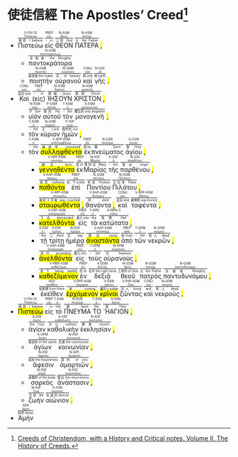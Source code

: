 

# 使徒信經 The Apostles’ Creed[^1]


- <RUBY><ruby><ruby>Πιστεύω<rt>我信 I believe</rt></ruby><rt><a href='https://bible.fhl.net/new/s.php?N=0&k=04100&m='>Πιστεύω</a></rt></ruby><rt>V-PAI-1S</rt></RUBY> <RUBY><ruby><ruby>εἰς<rt>- in</rt></ruby><rt><a href='https://bible.fhl.net/new/s.php?N=0&k=01519&m='>εἰς</a></rt></ruby><rt>PREP</rt></RUBY> <RUBY><ruby><ruby>ΘΕΟΝ<rt>上帝 God</rt></ruby><rt><a href='https://bible.fhl.net/new/s.php?N=0&k=02316&m='>θεός</a></rt></ruby><rt>N-ASM</rt></RUBY> <RUBY><ruby><ruby>ΠΑΤΕΡΑ<rt>父 the Father</rt></ruby><rt><a href='https://bible.fhl.net/new/s.php?N=0&k=03962&m='>πατήρ</a></rt></ruby><rt>N-ASM</rt></RUBY> <mark class='punctuation'>,</mark> 
	- <RUBY><ruby><ruby>παντοκράτορα<rt>全能者 the Almighty</rt></ruby><rt><a href='https://bible.fhl.net/new/s.php?N=0&k=03841&m='>παντοκράτωρ</a></rt></ruby><rt>N-ASM</rt></RUBY> 
	- <RUBY><ruby><ruby>ποιητὴν<rt>創造者 the maker</rt></ruby><rt><a href='https://bible.fhl.net/new/s.php?N=0&k=04163&m='>ποιητής</a></rt></ruby><rt>N-ASM</rt></RUBY> <RUBY><ruby><ruby>οὐρανοῦ<rt>天 of heaven</rt></ruby><rt><a href='https://bible.fhl.net/new/s.php?N=0&k=03772&m='>οὐρανός</a></rt></ruby><rt>N-GSM</rt></RUBY> <RUBY><ruby><ruby>καὶ<rt>和 and</rt></ruby><rt><a href='https://bible.fhl.net/new/s.php?N=0&k=02532&m='>καὶ</a></rt></ruby><rt>CONJ</rt></RUBY> <RUBY><ruby><ruby>γῆς<rt>地 earth</rt></ruby><rt><a href='https://bible.fhl.net/new/s.php?N=0&k=01093&m='>γῆ</a></rt></ruby><rt>N-GSF</rt></RUBY> <mark class='punctuation'>.</mark> 
- <RUBY><ruby><ruby>Καὶ<rt>並且 and</rt></ruby><rt><a href='https://bible.fhl.net/new/s.php?N=0&k=02532&m='>καὶ</a></rt></ruby><rt>CONJ</rt></RUBY> <RUBY><ruby><ruby>(εἰς)<rt>- in</rt></ruby><rt><a href='https://bible.fhl.net/new/s.php?N=0&k=01519&m='>εἰς</a></rt></ruby><rt>PREP</rt></RUBY> <RUBY><ruby><ruby>̓ἸΗΣΟΥΝ<rt>耶穌 Jesus</rt></ruby><rt><a href='https://bible.fhl.net/new/s.php?N=0&k=02424&m='>Ἰησοῦς</a></rt></ruby><rt>N-ASM</rt></RUBY> <RUBY><ruby><ruby>ΧΡΙΣΤΟΝ<rt>基督 Christ</rt></ruby><rt><a href='https://bible.fhl.net/new/s.php?N=0&k=05547&m='>χριστός</a></rt></ruby><rt>N-ASM</rt></RUBY> <mark class='punctuation'>,</mark> 
	- <RUBY><ruby><ruby>υἱὸν<rt>子 Son</rt></ruby><rt><a href='https://bible.fhl.net/new/s.php?N=0&k=05207&m='>υἱός</a></rt></ruby><rt>N-ASM</rt></RUBY> <RUBY><ruby><ruby>αὐτοῦ<rt>他的 His</rt></ruby><rt><a href='https://bible.fhl.net/new/s.php?N=0&k=00846&m='>αὐτός</a></rt></ruby><rt>P-GSM</rt></RUBY> <RUBY><ruby><ruby>τòν<rt>- the</rt></ruby><rt><a href='https://bible.fhl.net/new/s.php?N=0&k=03588&m='>ὁ</a></rt></ruby><rt>T-ASM</rt></RUBY> <RUBY><ruby><ruby>μονογενῆ<rt>獨生的 only begotten</rt></ruby><rt><a href='https://bible.fhl.net/new/s.php?N=0&k=03439&m='>μονογενής</a></rt></ruby><rt>A-ASM</rt></RUBY> <mark class='punctuation'>,</mark> 
	- <RUBY><ruby><ruby>τòν<rt>- the</rt></ruby><rt><a href='https://bible.fhl.net/new/s.php?N=0&k=03588&m='>ὁ</a></rt></ruby><rt>T-ASM</rt></RUBY> <RUBY><ruby><ruby>κύριον<rt>主 Lord</rt></ruby><rt><a href='https://bible.fhl.net/new/s.php?N=0&k=02962&m='>κύριος</a></rt></ruby><rt>N-ASM</rt></RUBY> <RUBY><ruby><ruby>ἡμῶν<rt>我們的 our</rt></ruby><rt><a href='https://bible.fhl.net/new/s.php?N=0&k=01473&m='>ἐγώ</a></rt></ruby><rt>P-1GP</rt></RUBY> <mark class='punctuation'>,</mark> 
	- <RUBY><ruby><ruby>τòν<rt>- the</rt></ruby><rt><a href='https://bible.fhl.net/new/s.php?N=0&k=03588&m='>ὁ</a></rt></ruby><rt>T-ASM</rt></RUBY> <RUBY><ruby><ruby><mark class='ptc'>συλληφθέντα</mark><rt>被成孕 concieved</rt></ruby><rt><a href='https://bible.fhl.net/new/s.php?N=0&k=04815&m='>συλλαμβάνω</a></rt></ruby><rt>V-APP-ASM</rt></RUBY> <RUBY><ruby><ruby>ἐκ<rt>從 by</rt></ruby><rt><a href='https://bible.fhl.net/new/s.php?N=0&k=01537&m='>ἐκ</a></rt></ruby><rt>PREP </rt></RUBY> <RUBY><ruby><ruby>πνεύματος<rt>靈 Spirit</rt></ruby><rt><a href='https://bible.fhl.net/new/s.php?N=0&k=04151&m='>πνεῦμα</a></rt></ruby><rt>N-GSN</rt></RUBY> <RUBY><ruby><ruby>ἁγίου<rt>聖 Holy</rt></ruby><rt><a href='https://bible.fhl.net/new/s.php?N=0&k=40&m='>ἅγιος</a></rt></ruby><rt>A-GSN</rt></RUBY> <mark class='punctuation'>,</mark> 
		- <RUBY><ruby><ruby><mark class='ptc'>γεννηθέντα</mark><rt>被生 born</rt></ruby><rt><a href='https://bible.fhl.net/new/s.php?N=0&k=01080&m='>γεννάω</a></rt></ruby><rt>V-APP-ASM</rt></RUBY> <RUBY><ruby><ruby>ἐκ<rt>從 of</rt></ruby><rt><a href='https://bible.fhl.net/new/s.php?N=0&k=01537&m='>ἐκ</a></rt></ruby><rt>PREP </rt></RUBY> <RUBY><ruby><ruby>Μαρίας<rt>瑪利亞 Mary</rt></ruby><rt><a href='https://bible.fhl.net/new/s.php?N=0&k=03137&m='>Μαρία</a></rt></ruby><rt>N-ASF</rt></RUBY> <RUBY><ruby><ruby>τῆς<rt>- the</rt></ruby><rt><a href='https://bible.fhl.net/new/s.php?N=0&k=03588&m='>ὁ</a></rt></ruby><rt>A-GSF</rt></RUBY> <RUBY><ruby><ruby>παρθένου<rt>童女 virgin</rt></ruby><rt><a href='https://bible.fhl.net/new/s.php?N=0&k=03933&m='>παρθένος</a></rt></ruby><rt>N-GSF</rt></RUBY> <mark class='punctuation'>,</mark> 
		- <RUBY><ruby><ruby><mark class='ptc'>παθόντα</mark><rt>受苦 suffered</rt></ruby><rt><a href='https://bible.fhl.net/new/s.php?N=0&k=03958&m='>πάσχω</a></rt></ruby><rt>V-AAP-ASM</rt></RUBY> <RUBY><ruby><ruby>ἐπὶ<rt>在...下 under</rt></ruby><rt><a href='https://bible.fhl.net/new/s.php?N=0&k=01909&m='>ἐπὶ</a></rt></ruby><rt>PREP</rt></RUBY> <RUBY><ruby><ruby>Ποντίου<rt>本丟 Pontius</rt></ruby><rt><a href='https://bible.fhl.net/new/s.php?N=0&k=04194&m='>πόντιος</a></rt></ruby><rt>N-GSM</rt></RUBY> <RUBY><ruby><ruby>Πιλάτου<rt>比拉多 Pilate</rt></ruby><rt><a href='https://bible.fhl.net/new/s.php?N=0&k=04091&m='>Πιλᾶτος</a></rt></ruby><rt>N-GSM</rt></RUBY> <mark class='punctuation'>,</mark> 
		- <RUBY><ruby><ruby><mark class='ptc'>σταυρωθέντα</mark><rt>被釘十字架 was crucified</rt></ruby><rt><a href='https://bible.fhl.net/new/s.php?N=0&k=04717&m='>σταυρόω</a></rt></ruby><rt>V-APP-ASM</rt></RUBY> <mark class='punctuation'>,</mark> <RUBY><ruby><ruby>θανόντα<rt>死 died</rt></ruby><rt><a href='https://bible.fhl.net/new/s.php?N=0&k=02348&m='>θνήσκω</a></rt></ruby><rt>V-AAP-ASM</rt></RUBY> <mark class='punctuation'>,</mark> <RUBY><ruby><ruby>καὶ<rt>並且 and</rt></ruby><rt><a href='https://bible.fhl.net/new/s.php?N=0&k=02532&m='>καὶ</a></rt></ruby><rt>CONJ</rt></RUBY> <RUBY><ruby><ruby>ταφέντα<rt>被埋葬 was buried</rt></ruby><rt><a href='https://bible.fhl.net/new/s.php?N=0&k=02290&m='>θάπτω</a></rt></ruby><rt>V-APP-ASM</rt></RUBY> <mark class='punctuation'>,</mark> 
		- <RUBY><ruby><ruby><mark class='ptc'>κατελθόντα</mark><rt>下去 descended</rt></ruby><rt><a href='https://bible.fhl.net/new/s.php?N=0&k=02718&m='>κατέρχομαι</a></rt></ruby><rt>V-AAP-ASM</rt></RUBY> <RUBY><ruby><ruby>εἰς<rt>進入 into</rt></ruby><rt><a href='https://bible.fhl.net/new/s.php?N=0&k=01519&m='>εἰς</a></rt></ruby><rt>PREP</rt></RUBY> <RUBY><ruby><ruby>τὰ<rt>- the</rt></ruby><rt><a href='https://bible.fhl.net/new/s.php?N=0&k=03588&m='>ὁ</a></rt></ruby><rt>T-APN</rt></RUBY> <RUBY><ruby><ruby>κατώτατα<rt>陰間 Hell</rt></ruby><rt><a href='https://bible.fhl.net/new/s.php?N=0&k=02736&m='>κάτω</a></rt></ruby><rt>A-NPΝ-S</rt></RUBY> <mark class='punctuation'>,</mark> 
		- <RUBY><ruby><ruby>τῇ<rt>- the</rt></ruby><rt><a href='https://bible.fhl.net/new/s.php?N=0&k=03588&m='>ὁ</a></rt></ruby><rt>A-DSF</rt></RUBY> <RUBY><ruby><ruby>τρίτῃ<rt>三 third</rt></ruby><rt><a href='https://bible.fhl.net/new/s.php?N=0&k=05154&m='>τρίτος</a></rt></ruby><rt>A-DSF</rt></RUBY> <RUBY><ruby><ruby>ἡμέρᾳ<rt>天 day</rt></ruby><rt><a href='https://bible.fhl.net/new/s.php?N=0&k=02250&m='>ἡμέρα</a></rt></ruby><rt>N-DSF</rt></RUBY> <RUBY><ruby><ruby><mark class='ptc'>ἀναστάντα</mark><rt>復活 rising</rt></ruby><rt><a href='https://bible.fhl.net/new/s.php?N=0&k=00450&m='>ἀνίστημι</a></rt></ruby><rt>V-AAP-ASM</rt></RUBY> <RUBY><ruby><ruby>ἀπò<rt>從 from</rt></ruby><rt><a href='https://bible.fhl.net/new/s.php?N=0&k=00575&m='>ἀπò</a></rt></ruby><rt>PREP</rt></RUBY> <RUBY><ruby><ruby>τῶν<rt>- the</rt></ruby><rt><a href='https://bible.fhl.net/new/s.php?N=0&k=03588&m='>ὁ</a></rt></ruby><rt>T-GPM</rt></RUBY> <RUBY><ruby><ruby>νεκρῶν<rt>死人 dead</rt></ruby><rt><a href='https://bible.fhl.net/new/s.php?N=0&k=03498&m='>νεκρός</a></rt></ruby><rt>N-GPM</rt></RUBY> <mark class='punctuation'>,</mark> 
		- <RUBY><ruby><ruby><mark class='ptc'>ἀνελθόντα</mark><rt>高升 ascending</rt></ruby><rt><a href='https://bible.fhl.net/new/s.php?N=0&k=00424&m='>ἀνέρχομαι</a></rt></ruby><rt>V-AAP-ASM</rt></RUBY> <RUBY><ruby><ruby>εἰς<rt>進入 into</rt></ruby><rt><a href='https://bible.fhl.net/new/s.php?N=0&k=01519&m='>εἰς</a></rt></ruby><rt>PREP</rt></RUBY> <RUBY><ruby><ruby>τοὺς<rt>- the</rt></ruby><rt><a href='https://bible.fhl.net/new/s.php?N=0&k=03588&m='>ὁ</a></rt></ruby><rt>T-APM</rt></RUBY> <RUBY><ruby><ruby>οὐρανούς<rt>天 heavens</rt></ruby><rt><a href='https://bible.fhl.net/new/s.php?N=0&k=03772&m='>οὐρανός</a></rt></ruby><rt>N-APM</rt></RUBY> <mark class='punctuation'>,</mark> 
		- <RUBY><ruby><ruby><mark class='ptc'>καθεζόμενον</mark><rt>坐下 being seated</rt></ruby><rt><a href='https://bible.fhl.net/new/s.php?N=0&k=02516&m='>καθέζομαι</a></rt></ruby><rt>V-PMP-ASM</rt></RUBY> <RUBY><ruby><ruby>ἐν<rt>在 at</rt></ruby><rt><a href='https://bible.fhl.net/new/s.php?N=0&k=01722&m='>ἐν</a></rt></ruby><rt>PREP</rt></RUBY> <RUBY><ruby><ruby>δεξιᾷ<rt>右手 the right hand</rt></ruby><rt><a href='https://bible.fhl.net/new/s.php?N=0&k=01188&m='>δεξιός</a></rt></ruby><rt>A-DSM</rt></RUBY> <RUBY><ruby><ruby>θεοῦ<rt>上帝的 of God</rt></ruby><rt><a href='https://bible.fhl.net/new/s.php?N=0&k=02316&m='>θεός</a></rt></ruby><rt>N-GSM</rt></RUBY> <RUBY><ruby><ruby>πατρὸς<rt>父 the Father</rt></ruby><rt><a href='https://bible.fhl.net/new/s.php?N=0&k=03962&m='>πατήρ</a></rt></ruby><rt>N-GSM</rt></RUBY> <RUBY><ruby><ruby>παντοδυνάμου<rt>全能者 Almighty</rt></ruby><rt><a href='https://bible.fhl.net/new/s.php?N=0&k=3956 1411&m='>παντοδύναμις</a></rt></ruby><rt>N-GSM</rt></RUBY> <mark class='punctuation'>,</mark> 
		- <RUBY><ruby><ruby>ἐκεῖθεν<rt>從那裡 from there</rt></ruby><rt><a href='https://bible.fhl.net/new/s.php?N=0&k=01564&m='>ἐκεῖθεν</a></rt></ruby><rt>ADV</rt></RUBY> <RUBY><ruby><ruby><mark class='ptc'>ἐρχόμενον</mark><rt>來 coming</rt></ruby><rt><a href='https://bible.fhl.net/new/s.php?N=0&k=02064&m='>ἔρχομαι</a></rt></ruby><rt>V-PPP-ASM</rt></RUBY> <RUBY><ruby><ruby><mark class='inf'>κρῖναι</mark><rt>審判 o judge</rt></ruby><rt><a href='https://bible.fhl.net/new/s.php?N=0&k=02919&m='>κρίνω</a></rt></ruby><rt>V-AAN</rt></RUBY> <RUBY><ruby><ruby>ζῶντας<rt>活人 living</rt></ruby><rt><a href='https://bible.fhl.net/new/s.php?N=0&k=02198&m='>ζάω</a></rt></ruby><rt>V-PAP-ASM</rt></RUBY> <RUBY><ruby><ruby>καὶ<rt>and</rt></ruby><rt><a href='https://bible.fhl.net/new/s.php?N=0&k=02532&m='>καὶ</a></rt></ruby><rt>CONJ</rt></RUBY> <RUBY><ruby><ruby>νεκρούς<rt>死人 dead</rt></ruby><rt><a href='https://bible.fhl.net/new/s.php?N=0&k=03498&m='>νεκρός</a></rt></ruby><rt>N-APM</rt></RUBY> <mark class='punctuation'>.</mark> 
- <RUBY><ruby><ruby><mark class='verb'>Πιστεύω</mark><rt>我信 I believe</rt></ruby><rt><a href='https://bible.fhl.net/new/s.php?N=0&k=04100&m='>Πιστεύω</a></rt></ruby><rt>V-PAI-1S</rt></RUBY> <RUBY><ruby><ruby>εἰς<rt>- in</rt></ruby><rt><a href='https://bible.fhl.net/new/s.php?N=0&k=01519&m='>εἰς</a></rt></ruby><rt>PREP</rt></RUBY> <RUBY><ruby><ruby>τò<rt>- the</rt></ruby><rt><a href='https://bible.fhl.net/new/s.php?N=0&k=03588&m='>ὁ</a></rt></ruby><rt>T-ASN</rt></RUBY> <RUBY><ruby><ruby>ΠΝΕΥΜΑ<rt>靈 Spirit</rt></ruby><rt><a href='https://bible.fhl.net/new/s.php?N=0&k=04151&m='>πνεῦμα</a></rt></ruby><rt>N-ASN</rt></RUBY> <RUBY><ruby><ruby>ΤΟ<rt>the</rt></ruby><rt><a href='https://bible.fhl.net/new/s.php?N=0&k=03588&m='>ὁ</a></rt></ruby><rt>T-ASN</rt></RUBY> <RUBY><ruby><ruby>ἭΑΓΙΟΝ<rt>聖 Holy</rt></ruby><rt><a href='https://bible.fhl.net/new/s.php?N=0&k=40&m='>ἅγιος</a></rt></ruby><rt>A-ASN</rt></RUBY> <mark class='punctuation'>,</mark> 
	- <RUBY><ruby><ruby>ἁγίαν<rt>the holy</rt></ruby><rt><a href='https://bible.fhl.net/new/s.php?N=0&k=40&m='>ἅγιος</a></rt></ruby><rt>A-ASF</rt></RUBY> <RUBY><ruby><ruby>καθολικὴν<rt>大公 catholic</rt></ruby><rt><a href='https://bible.fhl.net/new/s.php?N=0&k=02526&m='>καθολικός</a></rt></ruby><rt>A-ASF</rt></RUBY> <RUBY><ruby><ruby>ἐκκλησίαν<rt>教會 church</rt></ruby><rt><a href='https://bible.fhl.net/new/s.php?N=0&k=01577&m='>ἐκκλησία</a></rt></ruby><rt>N-ASF</rt></RUBY> <mark class='punctuation'>,</mark> 
	- <RUBY><ruby><ruby>ἁγίων<rt>聖徒的 of the saints</rt></ruby><rt><a href='https://bible.fhl.net/new/s.php?N=0&k=40&m='>ἅγιος</a></rt></ruby><rt>A-GPM</rt></RUBY> <RUBY><ruby><ruby>κοινωνίαν<rt>交通 the communion</rt></ruby><rt><a href='https://bible.fhl.net/new/s.php?N=0&k=02842&m='>κοινωνία</a></rt></ruby><rt>N-ASF</rt></RUBY> <mark class='punctuation'>,</mark> 
	- <RUBY><ruby><ruby>ἄφεσιν<rt>紹免 the forgiveness</rt></ruby><rt><a href='https://bible.fhl.net/new/s.php?N=0&k=00859&m='>ἄφεσις</a></rt></ruby><rt>N-ASF</rt></RUBY> <RUBY><ruby><ruby>ἁμαρτιῶν<rt>罪的 of sins</rt></ruby><rt><a href='https://bible.fhl.net/new/s.php?N=0&k=00266&m='>ἁμαρτία</a></rt></ruby><rt>N-GPF</rt></RUBY> <mark class='punctuation'>,</mark> 
	- <RUBY><ruby><ruby>σαρκὸς<rt>身體的 of the body</rt></ruby><rt><a href='https://bible.fhl.net/new/s.php?N=0&k=04561&m='>σάρξ</a></rt></ruby><rt>N-GSF</rt></RUBY> <RUBY><ruby><ruby>ἀνάστασιν<rt>復活 the resurrection</rt></ruby><rt><a href='https://bible.fhl.net/new/s.php?N=0&k=00386&m='>ἀνάστασις</a></rt></ruby><rt>N-ASF</rt></RUBY> <mark class='punctuation'>,</mark> 
	- <RUBY><ruby><ruby>ζωὴν<rt>生命 life</rt></ruby><rt><a href='https://bible.fhl.net/new/s.php?N=0&k=02222&m='>ζωή</a></rt></ruby><rt>N-ASF</rt></RUBY> <RUBY><ruby><ruby>αἰώνιον<rt>永遠的eternal</rt></ruby><rt><a href='https://bible.fhl.net/new/s.php?N=0&k=00166&m='>αἰώνιος</a></rt></ruby><rt>A-ASN</rt></RUBY> <mark class='punctuation'>.</mark> 
- <RUBY><ruby><ruby>Ἀμήν<rt>阿們 Amen</rt></ruby><rt><a href='https://bible.fhl.net/new/s.php?N=0&k=00281&m='>ἀμήν</a></rt></ruby><rt>ADV</rt></RUBY>

[^1]: [Creeds of Christendom, with a History and Critical notes. Volume II. The History of Creeds.](https://www.ccel.org/ccel/schaff/creeds2.iv.i.i.i.html)
